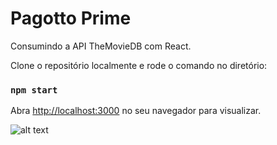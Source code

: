 # Pagotto Prime

Consumindo a API TheMovieDB com React.

Clone o repositório localmente e rode o comando no diretório:

### `npm start`

Abra [http://localhost:3000](http://localhost:3000) no seu navegador para visualizar.

![alt text](https://i.imgur.com/tBV4TXo.jpeg)
